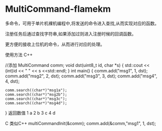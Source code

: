 # MultiCommand-flamekm
多命令，可用于单片机裸机编程中,将发送的命令进入查找,从而实现对应的函数。

注册任务后通过查找字符串,如果添加过则进入注册时候的回调函数。

更方便的接收上位机的命令，从而进行对应的处理。

使用方法
C++

//添加
MultiCommand comm;
void dst(uint8_t id, char *s) {
    std::cout << (int)id << " " << s <<std::endl;
}
int main() {
    comm.add("msg1", 1, dst);
    comm.add("msg2", 2, dst);
    comm.add("msg3", 3, dst);
    comm.add("msg4", 4, dst);

    comm.search((char*)"msg1a");
    comm.search((char*)"msg2b");
    comm.search((char*)"msg3c");
    comm.search((char*)"msg4d");
}
返回数值
1 a
2 b
3 c
4 d

C
类似C++
multiCommandInit(&comm);
comm.add(&comm,"msg1", 1, dst);
